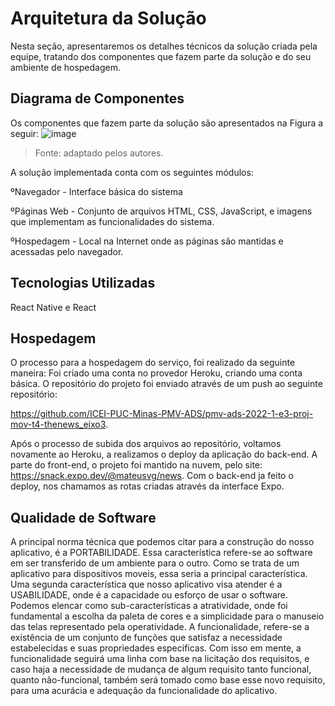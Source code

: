 # Arquitetura da Solução

Nesta seção, apresentaremos os detalhes técnicos da solução criada pela equipe, tratando dos componentes que fazem parte da solução e do seu ambiente de hospedagem. 


## Diagrama de Componentes

Os componentes que fazem parte da solução são apresentados na Figura a seguir: 
![image](/docs/img/Desenho-de-arquitetura.jpg)

>Fonte: adaptado pelos autores. 

A solução implementada conta com os seguintes módulos: 

ºNavegador - Interface básica do sistema  

ºPáginas Web - Conjunto de arquivos HTML, CSS, JavaScript, e imagens que implementam as funcionalidades do sistema. 

ºHospedagem  -  Local  na  Internet  onde  as  páginas  são  mantidas  e  acessadas  pelo navegador.  

 


## Tecnologias Utilizadas

React Native e React 

## Hospedagem

O processo para a hospedagem do serviço, foi realizado da seguinte maneira: Foi criado uma conta no provedor Heroku, criando uma conta básica. O repositório do projeto foi enviado através de um push ao seguinte repositório: 

https://github.com/ICEI-PUC-Minas-PMV-ADS/pmv-ads-2022-1-e3-proj-mov-t4-thenews_eixo3.  

Após o processo de subida dos arquivos ao repositório, voltamos novamente ao Heroku, a realizamos o deploy da aplicação do back-end. A parte do front-end, o projeto foi mantido na nuvem, pelo site: https://snack.expo.dev/@mateusvg/news. Com o back-end ja feito o deploy, nos chamamos as rotas criadas através da interface Expo. 

## Qualidade de Software

A principal norma técnica que podemos citar para a construção do nosso aplicativo, é a PORTABILIDADE. Essa característica refere-se ao software em ser transferido de um ambiente para o outro. Como se trata de um aplicativo para dispositivos moveis, essa seria a principal característica. Uma segunda característica que nosso aplicativo visa atender é a USABILIDADE, onde é a capacidade ou esforço de usar o software. Podemos elencar como sub-características a atratividade, onde foi fundamental a escolha da paleta de cores e a simplicidade para o manuseio das telas representado pela operatividade. A funcionalidade, refere-se a existência de um conjunto de funções que satisfaz a necessidade estabelecidas e suas propriedades especificas. Com isso em mente, a funcionalidade seguirá uma linha com base na licitação dos requisitos, e caso haja a necessidade de mudança de algum requisito tanto funcional, quanto não-funcional, também será tomado como base esse novo requisito, para uma acurácia e adequação da funcionalidade do aplicativo. 
